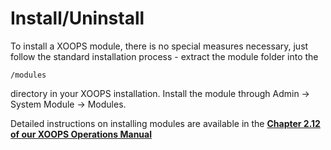 # Install/Uninstall

To install a XOOPS module, there is no special measures necessary, just follow the standard installation process - extract the module folder into the

```text
/modules
```

directory in your XOOPS installation. Install the module through Admin -&gt; System Module -&gt; Modules.

Detailed instructions on installing modules are available in the [**Chapter 2.12 of our XOOPS Operations Manual**](https://xoops.gitbook.io/xoops-operations-guide/)

